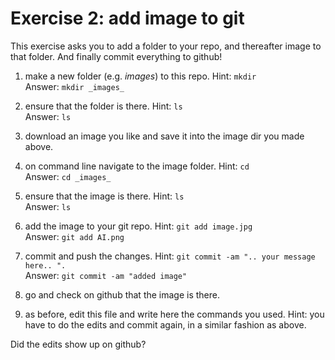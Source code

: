 # Exercise 2: add image to git

This exercise asks you to add a folder to your repo, and thereafter
image to that folder.  And finally commit everything to github!

1. make a new folder (e.g. _images_) to this repo.  Hint: `mkdir`  
Answer: `mkdir _images_`

2. ensure that the folder is there.  Hint: `ls`  
Answer: `ls`

3. download an image you like and save it into the image dir you made
   above.
   
4. on command line navigate to the image folder.  Hint: `cd`  
Answer: `cd _images_`

5. ensure that the image is there.  Hint: `ls`  
Answer: `ls`

6. add the image to your git repo.  Hint: `git add image.jpg`  
Answer: `git add AI.png`

7. commit and push the changes.  Hint: `git commit -am ".. your
   message here.. ".`    
Answer: `git commit -am "added image"`
   
8. go and check on github that the image is there.

9. as before, edit this file and write here the commands you used.
   Hint: you have to do the edits and commit again, in a similar
   fashion as above.

Did the edits show up on github?
